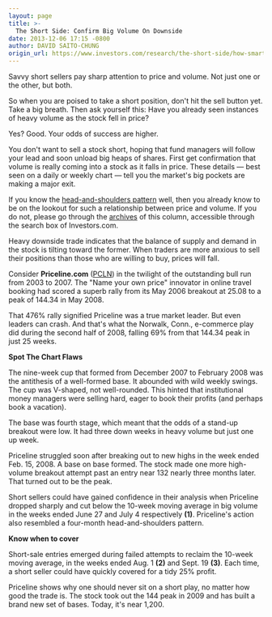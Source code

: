 ```yaml
---
layout: page
title: >-
  The Short Side: Confirm Big Volume On Downside
date: 2013-12-06 17:15 -0800
author: DAVID SAITO-CHUNG
origin_url: https://www.investors.com/research/the-short-side/how-smart-investors-sell-stocks-short
---
```






Savvy short sellers pay sharp attention to price and volume. Not just one or the other, but both.


So when you are poised to take a short position, don't hit the sell button yet. Take a big breath. Then ask yourself this: Have you already seen instances of heavy volume as the stock fell in price?


Yes? Good. Your odds of success are higher.


You don't want to sell a stock short, hoping that fund managers will follow your lead and soon unload big heaps of shares. First get confirmation that volume is really coming into a stock as it falls in price. These details — best seen on a daily or weekly chart — tell you the market's big pockets are making a major exit.


If you know the [head-and-shoulders pattern](http://news.investors.com/investing-the-short-side/122812-638723-smart-short-selling-dollar-tree-stock.htm?ntt=Dollar+Tree+Short+Side) well, then you already know to be on the lookout for such a relationship between price and volume. If you do not, please go through the [archives](http://news.investors.com/investing/the-short-side.htm) of this column, accessible through the search box of Investors.com.


Heavy downside trade indicates that the balance of supply and demand in the stock is tilting toward the former. When traders are more anxious to sell their positions than those who are willing to buy, prices will fall.


Consider **Priceline.com** ([PCLN](https://research.investors.com/quote.aspx?symbol=PCLN)) in the twilight of the outstanding bull run from 2003 to 2007. The "Name your own price" innovator in online travel booking had scored a superb rally from its May 2006 breakout at 25.08 to a peak of 144.34 in May 2008.


That 476% rally signified Priceline was a true market leader. But even leaders can crash. And that's what the Norwalk, Conn., e-commerce play did during the second half of 2008, falling 69% from that 144.34 peak in just 25 weeks.


**Spot The Chart Flaws**


The nine-week cup that formed from December 2007 to February 2008 was the antithesis of a well-formed base. It abounded with wild weekly swings. The cup was V-shaped, not well-rounded. This hinted that institutional money managers were selling hard, eager to book their profits (and perhaps book a vacation).


The base was fourth stage, which meant that the odds of a stand-up breakout were low. It had three down weeks in heavy volume but just one up week.


Priceline struggled soon after breaking out to new highs in the week ended Feb. 15, 2008. A base on base formed. The stock made one more high-volume breakout attempt past an entry near 132 nearly three months later. That turned out to be the peak.


Short sellers could have gained confidence in their analysis when Priceline dropped sharply and cut below the 10-week moving average in big volume in the weeks ended June 27 and July 4 respectively **(1)**. Priceline's action also resembled a four-month head-and-shoulders pattern.


**Know when to cover**


Short-sale entries emerged during failed attempts to reclaim the 10-week moving average, in the weeks ended Aug. 1 **(2)** and Sept. 19 **(3)**. Each time, a short seller could have quickly covered for a tidy 25% profit.


Priceline shows why one should never sit on a short play, no matter how good the trade is. The stock took out the 144 peak in 2009 and has built a brand new set of bases. Today, it's near 1,200.




